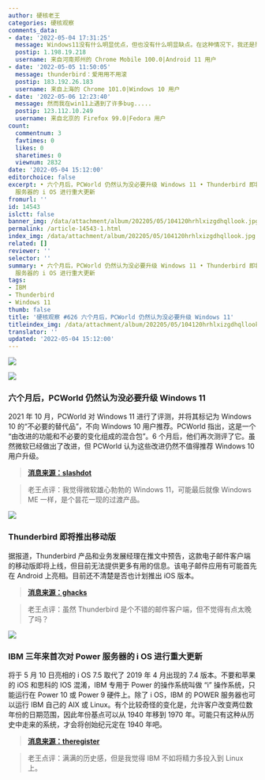 ```yaml
---
author: 硬核老王
categories: 硬核观察
comments_data:
- date: '2022-05-04 17:31:25'
  message: Windows11没有什么明显优点，但也没有什么明显缺点。在这种情况下，我还是愿意选择新版本。
  postip: 1.198.19.218
  username: 来自河南郑州的 Chrome Mobile 100.0|Android 11 用户
- date: '2022-05-05 11:50:05'
  message: thunderbird：爱用用不用滚
  postip: 183.192.26.183
  username: 来自上海的 Chrome 101.0|Windows 10 用户
- date: '2022-05-06 12:23:40'
  message: 然而我在win11上遇到了许多bug.....
  postip: 123.112.10.249
  username: 来自北京的 Firefox 99.0|Fedora 用户
count:
  commentnum: 3
  favtimes: 0
  likes: 0
  sharetimes: 0
  viewnum: 2832
date: '2022-05-04 15:12:00'
editorchoice: false
excerpt: • 六个月后，PCWorld 仍然认为没必要升级 Windows 11 • Thunderbird 即将推出移动版 • IBM 三年来首次对 Power
  服务器的 i OS 进行重大更新
fromurl: ''
id: 14543
islctt: false
banner_img: /data/attachment/album/202205/05/104120hrhlxizgdhqllook.jpg
permalink: /article-14543-1.html
index_img: /data/attachment/album/202205/05/104120hrhlxizgdhqllook.jpg
related: []
reviewer: ''
selector: ''
summary: • 六个月后，PCWorld 仍然认为没必要升级 Windows 11 • Thunderbird 即将推出移动版 • IBM 三年来首次对 Power
  服务器的 i OS 进行重大更新
tags:
- IBM
- Thunderbird
- Windows 11
thumb: false
title: '硬核观察 #626 六个月后，PCWorld 仍然认为没必要升级 Windows 11'
titleindex_img: /data/attachment/album/202205/05/104120hrhlxizgdhqllook.jpg
translator: ''
updated: '2022-05-04 15:12:00'
---
```


![](/data/attachment/album/202205/05/104120hrhlxizgdhqllook.jpg)


![](/data/attachment/album/202205/04/151200hnbdj3wv3yqrxmvr.jpg)


### 六个月后，PCWorld 仍然认为没必要升级 Windows 11


2021 年 10 月，PCWorld 对 Windows 11 进行了评测，并将其标记为 Windows 10 的“不必要的替代品”，不向 Windows 10 用户推荐。PCWorld 指出，这是一个 “由改进的功能和不必要的变化组成的混合包”。6 个月后，他们再次测评了它。虽然微软已经做出了改进，但 PCWorld 认为这些改进仍然不值得推荐 Windows 10 用户升级。



> 
> **[消息来源：slashdot](https://tech.slashdot.org/story/22/05/03/1621229/pcworld-six-months-since-release-windows-11-still-unnecessary)**
> 
> 
> 



> 
> 老王点评：我觉得微软雄心勃勃的 Windows 11，可能最后就像 Windows ME 一样，是个昙花一现的过渡产品。
> 
> 
> 


![](/data/attachment/album/202205/04/151219rizdkx2gxa2qxza3.jpg)


### Thunderbird 即将推出移动版


据报道，Thunderbird 产品和业务发展经理在推文中预告，这款电子邮件客户端的移动版即将上线，但目前无法提供更多有用的信息。该电子邮件应用有可能首先在 Android 上亮相。目前还不清楚是否也计划推出 iOS 版本。



> 
> **[消息来源：ghacks](https://www.ghacks.net/2022/05/03/thunderbird-mobile-application-is-coming-soon/)**
> 
> 
> 



> 
> 老王点评：虽然 Thunderbird 是个不错的邮件客户端，但不觉得有点太晚了吗？
> 
> 
> 


![](/data/attachment/album/202205/04/151232ifa0wf46ajzw0fw5.jpg)


### IBM 三年来首次对 Power 服务器的 i OS 进行重大更新


将于 5 月 10 日亮相的 i OS 7.5 取代了 2019 年 4 月出现的 7.4 版本。不要和苹果的 iOS 和思科的 IOS 混淆，IBM 专用于 Power 的操作系统叫做 “i” 操作系统，只能运行在 Power 10 或 Power 9 硬件上。除了 i OS，IBM 的 POWER 服务器也可以运行 IBM 自己的 AIX 或 Linux。有个比较奇怪的变化是，允许客户改变两位数年份的日期范围，因此年份基点可以从 1940 年移到 1970 年。可能只有这种从历史中走来的系统，才会将创始纪元定在 1940 年吧。



> 
> **[消息来源：theregister](https://www.theregister.com/2022/05/04/ibm_power_i_7_5/)**
> 
> 
> 



> 
> 老王点评：满满的历史感，但是我觉得 IBM 不如将精力多投入到 Linux 上。
> 
> 
>